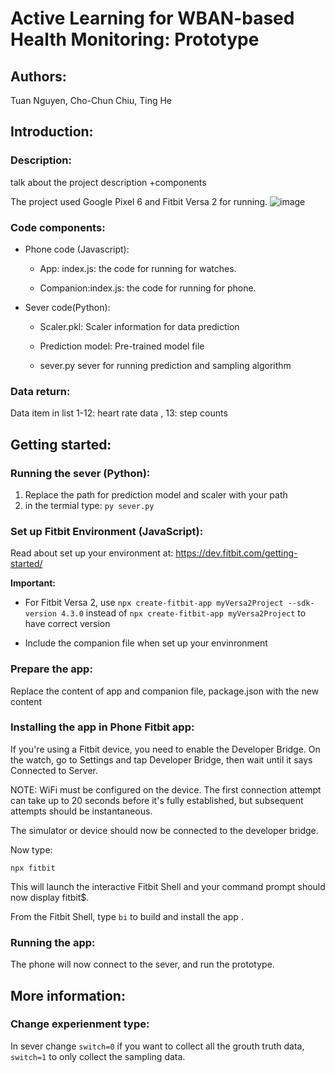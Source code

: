 # Active Learning for WBAN-based Health Monitoring: Prototype


## Authors: 
Tuan Nguyen, Cho-Chun Chiu, Ting He

## Introduction:

### Description:
talk about the project description +components

The project used Google Pixel 6 and Fitbit Versa 2 for running.
![image](https://github.com/bonvtt123/testing/assets/69983102/84db02b6-14d8-49cc-af02-237374d9a982)

### Code components:
- Phone code (Javascript):

  -  App: index.js: the code for running for watches.

  - Companion:index.js:  the code for running for phone.

- Sever code(Python):

  - Scaler.pkl: Scaler information for data prediction

  - Prediction model: Pre-trained model file

  - sever.py sever for running prediction and sampling algorithm

### Data return:

Data item in list 1-12: heart rate data  , 13: step counts




## Getting started:
### Running the sever (Python):
1. Replace the path for prediction model and scaler with your path
2. in the termial type:
`py sever.py`
### Set up Fitbit Environment (JavaScript):
Read about set up your environment at: https://dev.fitbit.com/getting-started/

**Important:**

- For Fitbit Versa 2, use `npx create-fitbit-app myVersa2Project --sdk-version 4.3.0` instead of `npx create-fitbit-app myVersa2Project` to have correct version

- Include the companion file when set up your envinronment

### Prepare the app:
Replace the content of app and companion file, package.json with the new content 
###  Installing the app in Phone Fitbit app:
If you're using a Fitbit device, you need to enable the Developer Bridge. On the watch, go to Settings and tap Developer Bridge, then wait until it says Connected to Server.

NOTE: WiFi must be configured on the device. The first connection attempt can take up to 20 seconds before it's fully established, but subsequent attempts should be instantaneous.

The simulator or device should now be connected to the developer bridge.

Now type:

`npx fitbit`

This will launch the interactive Fitbit Shell and your command prompt should now display fitbit$.

From the Fitbit Shell, type `bi` to build and install the app .
### Running the app:
The phone will now connect to the sever, and run the prototype.
## More information:
### Change experienment type:
In sever change `switch=0` if you want to collect all the grouth truth data, `switch=1` to only collect the sampling data. 
